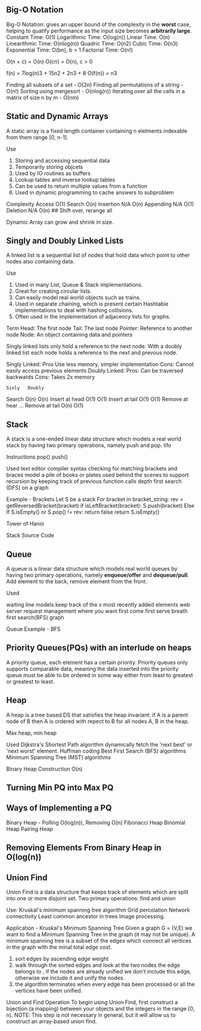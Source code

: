 ## Big-O Notation

Big-O Notation: gives an upper bound of the complexity in the **worst** case, helping to quatify performance as the input size becomes **arbitrarily large**.
Constant Time: O(1)
Logarithmic Time: O(log(n))
Linear Time: O(n)
Linearithmic Time: O(nlog(n))
Quadric Time: O(n2)
Cubic Time: O(n3)
Exponential Time: O(bn), b > 1
Factorial Time: O(n!)

O(n + c) = O(n)
O(cn) = O(n), c > 0

f(n) = 7log(n)3 + 15n2 + 2n3 + 8
O(f(n)) = n3

Finding all subsets of a set - O(2n)
Finding all permutations of a string - O(n!)
Sorting using mergesort - O(nlog(n))
Iterating over all the cells in a matrix of size n by m  - O(nm)

## Static and Dynamic Arrays

A static array is a fixed length container containing n elelments indexable from them range [0, n-1].

Use
1) Storing and accessing sequential data
2) Temporarily storing objcets
3) Used by IO routines as buffers
4) Lookup tables and inverse lookup tables
5) Can be used to return multiple values from a function
6) Used in dynamic programming to cache answers to subproblem

Complexity
Access O(1)
Search O(n)
Insertion N/A O(n)
Appending N/A O(1)
Deletion N/A O(n) ## Shift over, rerange all

Dynamic Array can grow and shrink in size.

## Singly and Doubly Linked Lists

A linked list is a sequential list of nodes that hold data which point to other nodes also containing data.

Use
1) Used in many List, Queue & Stack implementations.
2) Great for creating circular lists.
3) Can easily model real world objects such as trains.
4) Used in separate chaining, which is present certain Hashtable implementations to deal with hashing collisions.
5) Often used in the implementation of adjacency lists for graphs.

Term
Head: The first node
Tail: The last node
Pointer: Reference to another node
Node: An object containing data and pointers

Singly linked lists only hold a reference to the next node.
With a doubly linked list each node holds a reference to the next and prevous node.

Singly Linked: Pros Use less memory, simpler implementation
Cons: Cannot easily access previous elements
Doubly Linked: Pros: Can be traversed backwards
Cons: Takes 2x memory

    Sinly   Doubly
Search O(n) O(n)
Insert at head O(1) O(1)
Insert at tail O(1) O(1)
Remove at hear ...
Remove at tail O(n) O(1)

## Stack

A stack is a one-ended linear data structure which models a real world stack by having two primary operations, namely push and pop. lifo 

Instructions
pop()
push()

Used
text editor
compiler syntax checking for matching brackets and braces
model a pile of books or plates
used behind the scenes to support recursion by keeping track of previous function calls
depth first search (DFS) on a graph

Example - Brackets
Let S be a stack
For bracket in bracket_string:
    rev = getReversedBracket(bracket)
    if isLeftBracket(bracket):
        S.push(bracket)
    Else If S.isEmpty() or S.pop() != rev:
        return false
return S.isEmpty()

Tower of Hanoi

Stack Source Code

## Queue

A queue is a linear data structure which models real world queues by having two primary operations, namely **enqueue/offer** and **dequeue/pull**. Add element to the back, remove element from the front.

Used

waiting line models
keep track of the x most recently added elements
web server request management where you want first come first serve
breath first search(BFS) graph

Queue Example - BFS

## Priority Queues(PQs) with an interlude on heaps

A priority queue, each element has a certain priority. Priority queues only supports comparable data, meaning the data inserted into the priority queue must be able to be ordered in some way either from least to greatest or greatest to least. 

## Heap

A heap is a tree based DS that satisfies the heap invariant: if A is a parent node of B then A is ordered with repect to B for all nodes A, B in the heap.

Max heap, min heap

Used
Dijkstra's Shortest Path algorithm
dynamically fetch the 'next best' or 'next worst' element.
Huffman coding
Best First Search (BFS) algorithms
Minimum Spanning Tree (MST) algorithms

Binary Heap Construction O(n)

## Turning Min PQ into Max PQ

## Ways of Implementing a PQ

Binary Heap - Polling O(log(n)), Removing O(n)
Fibonacci Heap
Binomial Heap
Pairing Heap

## Removing Elements From Binary Heap in O(log(n))

## Union Find

Union Find is a data structure that keeps track of elements which are split into one or more disjoint set. Two primary operations: find and union

Use:
Kruskal's minimum spanning tree algorithm
Grid percolation
Network connectivity
Least common ancestor in trees
Image processing.

Application - Kruskal's Minimum Spanning Tree
Given a graph G = (V,E) we want to find a Minimum Spanning Tree in the graph (it may not be unique).
A minimum spanning tree is a subset of the edges which connect all vertices in the graph with the minal total edge cost.
1) sort edges by ascending edge weight
2) walk through the sorted edges and look at the two nodes the edge belongs to , if the nodes are already unified we don't include this edge, otherwise we include it and unify the nodes.
3) the algorithm terminates when every edge has been processed or all the vertices have been unified.

Union and Find Operation
To begin using Union Find, first construct a bijection (a mapping) between your objects and the integers in the range [0, n).
NOTE: This step is not necessary in general, but it will allow us to construct an array-based union find.




